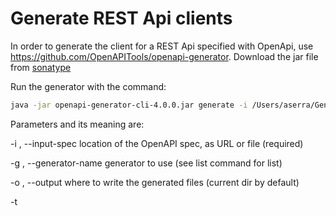 # Generate REST Api clients

In order to generate the client for a REST Api specified with OpenApi, use https://github.com/OpenAPITools/openapi-generator. 
Download the jar file from [sonatype](https://oss.sonatype.org/content/repositories/snapshots/org/openapitools/openapi-generator-cli/4.0.0-SNAPSHOT/)

Run the generator with the command:

```bash
java -jar openapi-generator-cli-4.0.0.jar generate -i /Users/aserra/General/swagger-codegen/openapifile.json -g typescript-angular -o /Users/aserra/General/swagger-codegen/output
```

Parameters and its meaning are:

-i <spec file>, --input-spec <spec file> location of the OpenAPI spec, as URL or file (required)            

-g <generator name>, --generator-name <generator name> generator to use (see list command for list)

-o <output directory>, --output <output directory> where to write the generated files (current dir by default)

-t <template directory>, --template-dir <template directory> folder containing the template files

The last one is very usefull because lets you customize the files that the openapi.generator will generate.

The openapi.generator works internally with [mustache](https://mustache.github.io/) templates that you can 
find at [modules/openapi-generator/src/main/resources/"your generator"](https://github.com/OpenAPITools/openapi-generator/tree/master/modules/openapi-generator/src/main/resources).

So, an option is get one file form there, customize it, at use it as your default generator.

> You do not need to redefine all the templates, only the ones you want to change. 

In this folder you will find a template example named [api.service.mustache](https://github.com/systelab/systelab-doc/blob/master/api.service.mustache), that lets you customize 
the service files generated for typescript-angular
